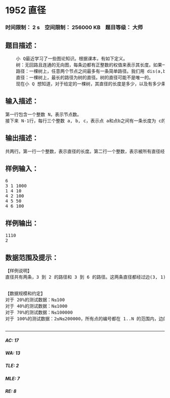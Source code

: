 # 1952 直径   
### 时间限制： 2 s&nbsp;&nbsp;&nbsp;&nbsp;空间限制： 256000 KB&nbsp;&nbsp;&nbsp;&nbsp;题目等级： 大师  
## 题目描述：  

<pre>
    小 Q最近学习了一些图论知识。根据课本，有如下定义。   
    树：无回路且连通的无向图，每条边都有正整数的权值来表示其长度。如果一棵树有N个节点，可以证明其有且仅有 N-1 条边。   
    路径：一棵树上，任意两个节点之间最多有一条简单路径。我们用 dis(a,b)表示点 a 和点 b 的路径上各边长度之和。称 dis(a,b)为 a、b 两个节点间的距离。   
    直径：一棵树上，最长的路径为树的直径。树的直径可能不是唯一的。   
    现在小 Q 想知道，对于给定的一棵树，其直径的长度是多少，以及有多少条边满足所有的直径都经过该边。
</pre>
  
  
## 输入描述：  

<pre>
第一行包含一个整数 N，表示节点数。   
接下来 N-1行，每行三个整数 a, b, c，表示点 a和点b之间有一条长度为 c的无向边。
</pre>
  
  
## 输出描述：  

<pre>
共两行。第一行一个整数，表示直径的长度。第二行一个整数，表示被所有直径经过的边的数量。
</pre>
  
  
## 样例输入：  

<pre>
6   
3 1 1000   
1 4 10   
4 2 100   
4 5 50   
4 6 100
</pre>
  
  
## 样例输出：  

<pre>
1110   
2
</pre>
  
  
## 数据范围及提示：  

<pre>
【样例说明】   
直径共有两条，3 到 2 的路径和 3 到 6 的路径。这两条直径都经过边(3, 1)和边(1, 4)。  
  

【数据规模和约定】   
对于 20%的测试数据：N≤100   
对于 40%的测试数据：N≤1000   
对于 70%的测试数据：N≤100000   
对于 100%的测试数据：2≤N≤200000，所有点的编号都在 1..N 的范围内，边的权值≤109。
 
</pre>
  
  
***  

##### AC: 17  
##### WA: 13  
##### TLE: 2  
##### MLE: 7  
##### RE: 8  
